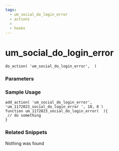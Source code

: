 ```yaml
---
tags: 
  - um_social_do_login_error
  - actions
  - 
  - hooks
---
```

# um\_social\_do\_login\_error

``` php:no-line-numbers
do_action( 'um_social_do_login_error',  )
```
<div class='hook-sep'></div>

### Parameters

<div class='hook-sep'></div>



### Sample Usage

``` php:no-line-numbers
add_action( 'um_social_do_login_error', 'um_1172023_social_do_login_error ', 10, 0 )
function um_1172023_social_do_login_error(  ){
 // do something
}
```
<div class='hook-sep'></div>



### Related Snippets

Nothing was found

